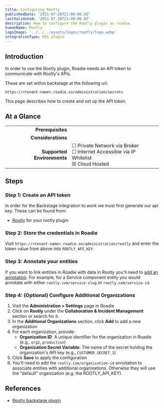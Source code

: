 ```yaml
---
title: Configuring Rootly
publishedDate: '2021-07-28T21:00:00.0Z'
lastValidated: '2021-07-28T21:00:00.0Z'
description: How to configure the Rootly plugin on roadie.
humanName: Rootly
logoImage: '../../../assets/logos/rootly/logo.webp'
integrationType: OSS plugin
---
```


## Introduction

In order to use the Rootly plugin, Roadie needs an API token to communicate with Rootly's APIs.

These are set within backstage at the following url:

```text
https://<tenant-name>.roadie.so/administration/secrets
```

This page describes how to create and set up the API token.

## At a Glance

|                            |                                                                                                  |
| -------------------------: | ------------------------------------------------------------------------------------------------ |
|          **Prerequisites** |                                                                                                  |
|         **Considerations** |                                                                                                  |
| **Supported Environments** | ☐ Private Network via Broker <br /> ☐ Internet Accessible via IP Whitelist <br /> ☒ Cloud Hosted |

## Steps

### Step 1: Create an API token

In order for the Backstage integration to work we must first generate our api key. These can be found from:

- [Rootly](https://rootly.com/api#/) for your rootly plugin

### Step 2: Store the credentials in Roadie

Visit `https://<tenant-name>.roadie.so/administration/rootly` and enter the token value from above into `ROOTLY_API_KEY`.

### Step 3: Annotate your entities

If you want to link entities in Roadie with data in Rootly you'll need to [add an annotation](https://github.com/rootlyhq/backstage-plugin/tree/master?tab=readme-ov-file#annotations). For example, for a Service component entity you would annotate with either `rootly.com/service-slug` or `rootly.com/service-id`.

### Step 4: (Optional) Configure Additional Organizations

1. Visit the **Administration > Settings** page in Roadie
2. Click on **Rootly** under the **Collaboration & Incident Management** section or search for it.
3. In the **Additional Organizations** section, click **Add** to add a new organization
4. For each organization, provide:
   - **Organization ID**: A unique identifier for the organization in Roadie (e.g., `org2`, `production`)
   - **Organization Secret Variable**: The name of the secret holding the organization's API key (e.g., `CUSTOMER_SECRET_1`)
5. Click **Save** to apply the configuration
6. You'll need to add the `rootly.com/organization-id` annotation to associate entities with additional organisations. Otherwise they will use the "default" organization (e.g. the ROOTLY_API_KEY).

## References

- [Rootly backstage plugin](https://github.com/rootlyhq/backstage-plugin)
